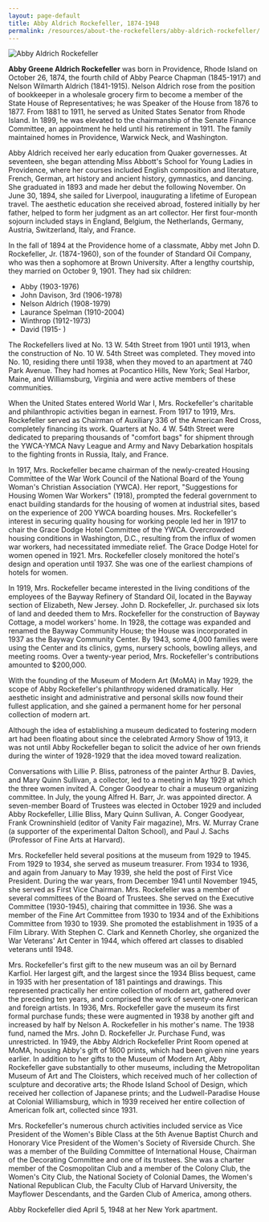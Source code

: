 ```yaml
---
layout: page-default
title: Abby Aldrich Rockefeller, 1874-1948
permalink: /resources/about-the-rockefellers/abby-aldrich-rockefeller/
---
```


<div class="bio-page-image"><img alt="Abby Aldrich Rockefeller" src="{{site.baseurl}}/assets/img/04_abbyaldrichrockefeller.png"/></div>

**Abby Greene Aldrich Rockefeller** was born in Providence, Rhode Island on October 26, 1874, the fourth child of Abby Pearce Chapman (1845-1917) and Nelson Wilmarth Aldrich (1841-1915). Nelson Aldrich rose from the position of bookkeeper in a wholesale grocery firm to become a member of the State House of Representatives; he was Speaker of the House from 1876 to 1877\. From 1881 to 1911, he served as United States Senator from Rhode Island. In 1899, he was elevated to the chairmanship of the Senate Finance Committee, an appointment he held until his retirement in 1911\. The family maintained homes in Providence, Warwick Neck, and Washington.  

Abby Aldrich received her early education from Quaker governesses. At seventeen, she began attending Miss Abbott's School for Young Ladies in Providence, where her courses included English composition and literature, French, German, art history and ancient history, gymnastics, and dancing. She graduated in 1893 and made her debut the following November. On June 30, 1894, she sailed for Liverpool, inaugurating a lifetime of European travel. The aesthetic education she received abroad, fostered initially by her father, helped to form her judgment as an art collector. Her first four-month sojourn included stays in England, Belgium, the Netherlands, Germany, Austria, Switzerland, Italy, and France.  

In the fall of 1894 at the Providence home of a classmate, Abby met John D. Rockefeller, Jr. (1874-1960), son of the founder of Standard Oil Company, who was then a sophomore at Brown University. After a lengthy courtship, they married on October 9, 1901\. They had six children:

*   Abby (1903-1976)
*   John Davison, 3rd (1906-1978)
*   Nelson Aldrich (1908-1979)
*   Laurance Spelman (1910-2004)
*   Winthrop (1912-1973)
*   David (1915- )

The Rockefellers lived at No. 13 W. 54th Street from 1901 until 1913, when the construction of No. 10 W. 54th Street was completed. They moved into No. 10, residing there until 1938, when they moved to an apartment at 740 Park Avenue. They had homes at Pocantico Hills, New York; Seal Harbor, Maine, and Williamsburg, Virginia and were active members of these communities.  

When the United States entered World War I, Mrs. Rockefeller's charitable and philanthropic activities began in earnest. From 1917 to 1919, Mrs. Rockefeller served as Chairman of Auxiliary 336 of the American Red Cross, completely financing its work. Quarters at No. 4 W. 54th Street were dedicated to preparing thousands of "comfort bags" for shipment through the YWCA-YMCA Navy League and Army and Navy Debarkation hospitals to the fighting fronts in Russia, Italy, and France.  

In 1917, Mrs. Rockefeller became chairman of the newly-created Housing Committee of the War Work Council of the National Board of the Young Woman's Christian Association (YWCA). Her report, "Suggestions for Housing Women War Workers" (1918), prompted the federal government to enact building standards for the housing of women at industrial sites, based on the experience of 200 YWCA boarding houses. Mrs. Rockefeller's interest in securing quality housing for working people led her in 1917 to chair the Grace Dodge Hotel Committee of the YWCA. Overcrowded housing conditions in Washington, D.C., resulting from the influx of women war workers, had necessitated immediate relief. The Grace Dodge Hotel for women opened in 1921\. Mrs. Rockefeller closely monitored the hotel's design and operation until 1937\. She was one of the earliest champions of hotels for women.  

In 1919, Mrs. Rockefeller became interested in the living conditions of the employees of the Bayway Refinery of Standard Oil, located in the Bayway section of Elizabeth, New Jersey. John D. Rockefeller, Jr. purchased six lots of land and deeded them to Mrs. Rockefeller for the construction of Bayway Cottage, a model workers' home. In 1928, the cottage was expanded and renamed the Bayway Community House; the House was incorporated in 1937 as the Bayway Community Center. By 1943, some 4,000 families were using the Center and its clinics, gyms, nursery schools, bowling alleys, and meeting rooms. Over a twenty-year period, Mrs. Rockefeller's contributions amounted to $200,000\.  

With the founding of the Museum of Modern Art (MoMA) in May 1929, the scope of Abby Rockefeller's philanthropy widened dramatically. Her aesthetic insight and administrative and personal skills now found their fullest application, and she gained a permanent home for her personal collection of modern art.  

Although the idea of establishing a museum dedicated to fostering modern art had been floating about since the celebrated Armory Show of 1913, it was not until Abby Rockefeller began to solicit the advice of her own friends during the winter of 1928-1929 that the idea moved toward realization.  

Conversations with Lillie P. Bliss, patroness of the painter Arthur B. Davies, and Mary Quinn Sullivan, a collector, led to a meeting in May 1929 at which the three women invited A. Conger Goodyear to chair a museum organizing committee. In July, the young Alfred H. Barr, Jr. was appointed director. A seven-member Board of Trustees was elected in October 1929 and included Abby Rockefeller, Lillie Bliss, Mary Quinn Sullivan, A. Conger Goodyear, Frank Crowninshield (editor of Vanity Fair magazine), Mrs. W. Murray Crane (a supporter of the experimental Dalton School), and Paul J. Sachs (Professor of Fine Arts at Harvard).  

Mrs. Rockefeller held several positions at the museum from 1929 to 1945\. From 1929 to 1934, she served as museum treasurer. From 1934 to 1936, and again from January to May 1939, she held the post of First Vice President. During the war years, from December 1941 until November 1945, she served as First Vice Chairman. Mrs. Rockefeller was a member of several committees of the Board of Trustees. She served on the Executive Committee (1930-1945), chairing that committee in 1936\. She was a member of the Fine Art Committee from 1930 to 1934 and of the Exhibitions Committee from 1930 to 1939\. She promoted the establishment in 1935 of a Film Library. With Stephen C. Clark and Kenneth Chorley, she organized the War Veterans' Art Center in 1944, which offered art classes to disabled veterans until 1948\.  

Mrs. Rockefeller's first gift to the new museum was an oil by Bernard Karfiol. Her largest gift, and the largest since the 1934 Bliss bequest, came in 1935 with her presentation of 181 paintings and drawings. This represented practically her entire collection of modern art, gathered over the preceding ten years, and comprised the work of seventy-one American and foreign artists. In 1936, Mrs. Rockefeller gave the museum its first formal purchase funds; these were augmented in 1938 by another gift and increased by half by Nelson A. Rockefeller in his mother's name. The 1938 fund, named the Mrs. John D. Rockefeller Jr. Purchase Fund, was unrestricted. In 1949, the Abby Aldrich Rockefeller Print Room opened at MoMA, housing Abby's gift of 1600 prints, which had been given nine years earlier. In addition to her gifts to the Museum of Modern Art, Abby Rockefeller gave substantially to other museums, including the Metropolitan Museum of Art and The Cloisters, which received much of her collection of sculpture and decorative arts; the Rhode Island School of Design, which received her collection of Japanese prints; and the Ludwell-Paradise House at Colonial Williamsburg, which in 1939 received her entire collection of American folk art, collected since 1931\.  

Mrs. Rockefeller's numerous church activities included service as Vice President of the Women's Bible Class at the 5th Avenue Baptist Church and Honorary Vice President of the Women's Society of Riverside Church. She was a member of the Building Committee of International House, Chairman of the Decorating Committee and one of its trustees. She was a charter member of the Cosmopolitan Club and a member of the Colony Club, the Women's City Club, the National Society of Colonial Dames, the Women's National Republican Club, the Faculty Club of Harvard University, the Mayflower Descendants, and the Garden Club of America, among others.  

Abby Rockefeller died April 5, 1948 at her New York apartment.
